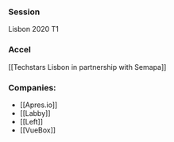 
### Session
Lisbon 2020 T1

### Accel
[[Techstars Lisbon in partnership with Semapa]]

### Companies:
- [[Apres.io]]
- [[Labby]]
- [[Left]]
- [[VueBox]]


